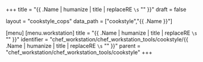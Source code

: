 +++
title = "{{ .Name | humanize | title | replaceRE `\s` ""  }}"
draft = false

layout = "cookstyle_cops"
data_path = ["cookstyle","{{ .Name }}"]

[menu]
  [menu.workstation]
    title = "{{ .Name | humanize | title | replaceRE `\s` "" }}"
    identifier = "chef_workstation/chef_workstation_tools/cookstyle/{{ .Name | humanize | title | replaceRE `\s` ""  }}"
    parent = "chef_workstation/chef_workstation_tools/cookstyle"
+++

<!-- The contents of this page are automatically generated from the {{ .Name }}.yaml file
in the docs-chef-io/data/cookstyle directory in the chef/cookstyle repository. -->
